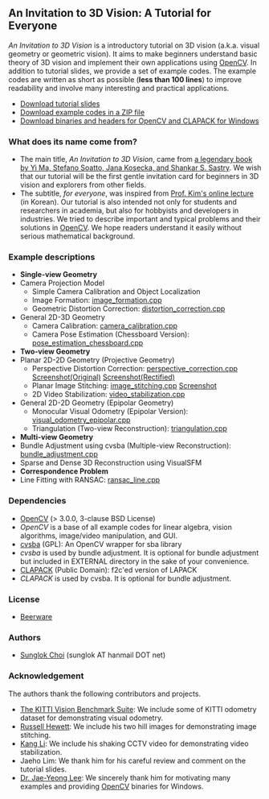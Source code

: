 ## An Invitation to 3D Vision: A Tutorial for Everyone

_An Invitation to 3D Vision_ is a introductory tutorial on 3D vision (a.k.a. visual geometry or geometric vision). It aims to make beginners understand basic theory of 3D vision and implement their own applications using [OpenCV][]. In addition to tutorial slides, we provide a set of example codes. The example codes are written as short as possible (__less than 100 lines__) to improve readability and involve many interesting and practical applications.

 * [Download tutorial slides](https://github.com/sunglok/3dv_tutorial/releases/download/misc/3dv_slides.pdf)
 * [Download example codes in a ZIP file](https://github.com/sunglok/3dv_tutorial/archive/master.zip)
 * [Download binaries and headers for OpenCV and CLAPACK for Windows](https://github.com/sunglok/3dv_tutorial/releases/download/misc/EXTERNAL4Windows.32bit.zip)

### What does its name come from?
 * The main title, _An Invitation to 3D Vision_, came from [a legendary book by Yi Ma, Stefano Soatto, Jana Kosecka, and Shankar S. Sastry](http://vision.ucla.edu/MASKS/). We wish that our tutorial will be the first gentle invitation card for beginners in 3D vision and explorers from other fields.
 * The subtitle, _for everyone_, was inspired from [Prof. Kim's online lecture](https://hunkim.github.io/ml/) (in Korean). Our tutorial is also intended not only for students and researchers in academia, but also for hobbyists and developers in industries. We tried to describe important and typical problems and their solutions in [OpenCV][]. We hope readers understand it easily without serious mathematical background.

### Example descriptions
 * __Single-view Geometry__
  * Camera Projection Model
    * Simple Camera Calibration and Object Localization
    * Image Formation: [image_formation.cpp][]
    * Geometric Distortion Correction: [distortion_correction.cpp][]
  * General 2D-3D Geometry
    * Camera Calibration: [camera_calibration.cpp][]
    * Camera Pose Estimation (Chessboard Version): [pose_estimation_chessboard.cpp][]
 * __Two-view Geometry__
  * Planar 2D-2D Geometry (Projective Geometry)
    * Perspective Distortion Correction: [perspective_correction.cpp][] [Screenshot(Original)](https://drive.google.com/file/d/0B_iOV9kV0whLVlFpeFBzYWVadlk/view?usp=sharing) [Screenshot(Rectified)](https://drive.google.com/file/d/0B_iOV9kV0whLMi1UTjN5QXhnWFk/view?usp=sharing)
    * Planar Image Stitching: [image_stitching.cpp][] [Screenshot](https://drive.google.com/file/d/0B_iOV9kV0whLOEQzVmhGUGVEaW8/view?usp=sharing)
    * 2D Video Stabilization: [video_stabilization.cpp][]
  * General 2D-2D Geometry (Epipolar Geometry)
    * Monocular Visual Odometry (Epipolar Version): [visual_odometry_epipolar.cpp][]
    * Triangulation (Two-view Reconstruction): [triangulation.cpp][]
 * __Multi-view Geometry__
  * Bundle Adjustment using cvsba (Multiple-view Reconstruction): [bundle_adjustment.cpp][]
  * Sparse and Dense 3D Reconstruction using VisualSFM
 * __Correspondence Problem__
  * Line Fitting with RANSAC: [ransac_line.cpp][]

### Dependencies
 * [OpenCV][] (> 3.0.0, 3-clause BSD License)
  * _OpenCV_ is a base of all example codes for linear algebra, vision algorithms, image/video manipulation, and GUI.
 * [cvsba][] (GPL): An OpenCV wrapper for sba library
  * _cvsba_ is used by bundle adjustment. It is optional for bundle adjustment but included in EXTERNAL directory in the sake of your convenience.
 * [CLAPACK][] (Public Domain): f2c'ed version of LAPACK
  * _CLAPACK_ is used by cvsba. It is optional for bundle adjustment.

### License
 * [Beerware](http://en.wikipedia.org/wiki/Beerware)

### Authors
 * [Sunglok Choi](http://sites.google.com/site/sunglok/) (sunglok AT hanmail DOT net)

### Acknowledgement
The authors thank the following contributors and projects.
 * [The KITTI Vision Benchmark Suite](http://www.cvlibs.net/datasets/kitti/): We include some of KITTI odometry dataset for demonstrating visual odometry.
 * [Russell Hewett](https://courses.engr.illinois.edu/cs498dh3/fa2013/projects/stitching/ComputationalPhotograph_ProjectStitching.html): We include his two hill images for demonstrating image stitching.
 * [Kang Li](http://www.cs.cmu.edu/~kangli/code/Image_Stabilizer.html): We include his shaking CCTV video for demonstrating video stabilization.
 * Jaeho Lim: We thank him for his careful review and comment on the tutorial slides.
 * [Dr. Jae-Yeong Lee](https://sites.google.com/site/roricljy/): We sincerely thank him for motivating many examples and providing [OpenCV][] binaries for Windows.

[OpenCV]: http://opencv.org/
[cvsba]: https://www.uco.es/investiga/grupos/ava/node/39
[CLAPACK]: http://www.netlib.org/clapack/
[image_formation.cpp]: https://github.com/sunglok/3dv_tutorial/blob/master/src/image_formation.cpp
[distortion_correction.cpp]: https://github.com/sunglok/3dv_tutorial/blob/master/src/distortion_correction.cpp
[camera_calibration.cpp]: https://github.com/sunglok/3dv_tutorial/blob/master/src/camera_calibration.cpp
[pose_estimation_chessboard.cpp]: https://github.com/sunglok/3dv_tutorial/blob/master/src/pose_estimation_chessboard.cpp
[perspective_correction.cpp]: https://github.com/sunglok/3dv_tutorial/blob/master/src/perspective_correction.cpp
[image_stitching.cpp]: https://github.com/sunglok/3dv_tutorial/blob/master/src/image_stitching.cpp
[video_stabilization.cpp]: https://github.com/sunglok/3dv_tutorial/blob/master/src/video_stabilization.cpp
[visual_odometry_epipolar.cpp]: https://github.com/sunglok/3dv_tutorial/blob/master/src/visual_odometry_epipolar.cpp
[triangulation.cpp]: https://github.com/sunglok/3dv_tutorial/blob/master/src/triangulation.cpp
[bundle_adjustment.cpp]: https://github.com/sunglok/3dv_tutorial/blob/master/src/bundle_adjustment.cpp
[ransac_line.cpp]: https://github.com/sunglok/3dv_tutorial/blob/master/src/ransac_line.cpp
